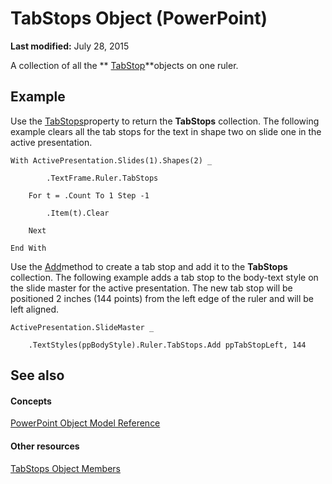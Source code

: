
# TabStops Object (PowerPoint)

 **Last modified:** July 28, 2015

A collection of all the  ** [TabStop](73be0eee-d42e-fa84-416d-0ecd30c9c2c3.md)**objects on one ruler.

## Example

Use the  [TabStops](11cc74dc-8efe-3327-87a1-0880e925040d.md)property to return the  **TabStops** collection. The following example clears all the tab stops for the text in shape two on slide one in the active presentation.


```
With ActivePresentation.Slides(1).Shapes(2) _

        .TextFrame.Ruler.TabStops

    For t = .Count To 1 Step -1

        .Item(t).Clear

    Next

End With
```

Use the  [Add](cbb8f77f-c5c2-4573-abbe-ddca9bdbdf13.md)method to create a tab stop and add it to the  **TabStops** collection. The following example adds a tab stop to the body-text style on the slide master for the active presentation. The new tab stop will be positioned 2 inches (144 points) from the left edge of the ruler and will be left aligned.




```
ActivePresentation.SlideMaster _

    .TextStyles(ppBodyStyle).Ruler.TabStops.Add ppTabStopLeft, 144
```


## See also


#### Concepts


 [PowerPoint Object Model Reference](00acd64a-5896-0459-39af-98df2849849e.md)
#### Other resources


 [TabStops Object Members](62f6b7f4-45f8-108c-6294-8f24d3b2058c.md)
